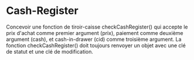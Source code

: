 # Cash-Register

Concevoir une fonction de tiroir-caisse checkCashRegister() qui accepte le prix d'achat comme premier argument (prix), paiement comme deuxième argument (cash), et cash-in-drawer (cid) comme troisième argument.
La fonction checkCashRegister() doit toujours renvoyer un objet avec une clé de statut et une clé de modification.
